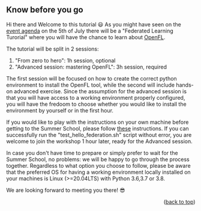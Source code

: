 <!-- FEDERATED LEARNING TUTORIAL -->
## Know before you go

Hi there and Welcome to this tutorial :smiley:
As you might have seen on the [event agenda](https://www.neurosummerschool.org/) on the 5th of July there will be a "Federated Learning Turorial" where you will have the chance to learn about [OpenFL](https://github.com/intel/openfl). 

The tutorial will be split in 2 sessions:
1. "From zero to hero": 1h session, optional
2. "Advanced session: mastering OpenFL": 3h session, required

The first session will be focused on how to create the correct python environment to install the OpenFL tool, while the second will include hands-on advanced exercise. 
Since the assumption for the advanced session is that you will have access to a working environment properly configured, you will have the fredoom to choose whether you would like to 
install the environment by yourself or in the first hour.

If you would like to play with the instructions on your own machine before getting to the Summer School, please follow [these](https://github.com/walteriviera/FL_aux/blob/main/create_fl_env.txt) instructions.
If you can successfully run the "test_hello_federation.sh" script without error, you are welcome to join the workshop 1 hour later, ready for the Advanced session.

In case you don't have time to prepare or simply prefer to wait for the Summer School, no problems: we will be happy to go through the process together.
Regardless to what option you choose to follow, please be aware that the preferred OS for having a working environment locally installed on your machines is Linux (>=20.04LTS) with Python 3.6,3.7 or 3.8.

We are looking forward to meeting you there! :sunglasses:

<p align="right">(<a href="#top">back to top</a>)</p>
